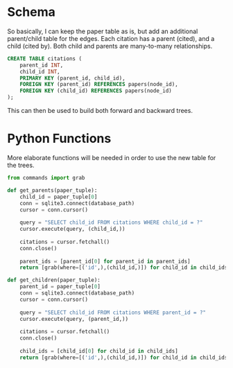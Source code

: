 
# Schema
So basically, I can keep the paper table as is, but add an additional parent/child table for the edges.
Each citation has a parent (cited), and a child (cited by). Both child and parents are many-to-many relationships.

```sql
CREATE TABLE citations (
    parent_id INT,
    child_id INT,
    PRIMARY KEY (parent_id, child_id),
    FOREIGN KEY (parent_id) REFERENCES papers(node_id),
    FOREIGN KEY (child_id) REFERENCES papers(node_id)
);
```

This can then be used to build both forward and backward trees.

# Python Functions

More elaborate functions will be needed in order to use the new table for the trees.

```python
from commands import grab

def get_parents(paper_tuple):
    child_id = paper_tuple[0]
    conn = sqlite3.connect(database_path)
    cursor = conn.cursor()
    
    query = "SELECT child_id FROM citations WHERE child_id = ?"
    cursor.execute(query, (child_id,))
    
    citations = cursor.fetchall()
    conn.close()
    
    parent_ids = [parent_id[0] for parent_id in parent_ids]
    return [grab(where=[('id',),(child_id,)]) for child_id in child_ids]

def get_children(paper_tuple):
    parent_id = paper_tuple[0]
    conn = sqlite3.connect(database_path)
    cursor = conn.cursor()
    
    query = "SELECT child_id FROM citations WHERE parent_id = ?"
    cursor.execute(query, (parent_id,))
    
    citations = cursor.fetchall()
    conn.close()
    
    child_ids = [child_id[0] for child_id in child_ids]
    return [grab(where=[('id',),(child_id,)]) for child_id in child_ids]
```
